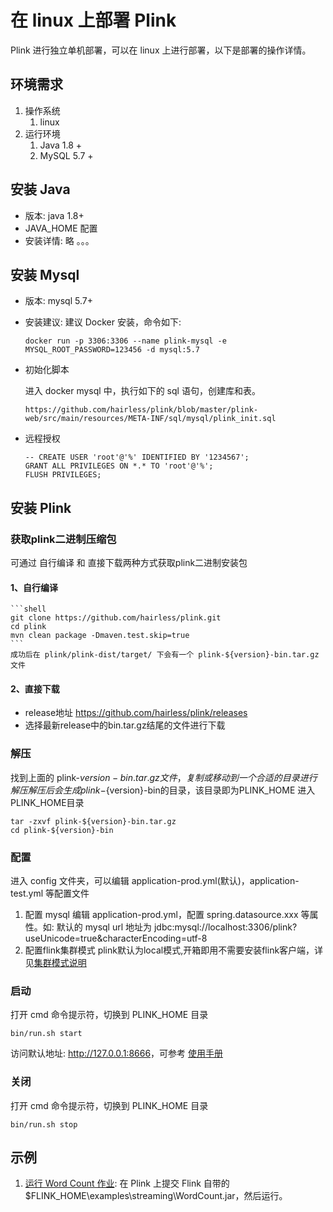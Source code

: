 # 在 linux 上部署 Plink
Plink 进行独立单机部署，可以在 linux 上进行部署，以下是部署的操作详情。

## 环境需求
1. 操作系统
    1. linux
2. 运行环境
    1. Java 1.8 +
    2. MySQL 5.7 +

## 安装 Java

* 版本: java 1.8+
* JAVA_HOME 配置
* 安装详情: 略 。。。

## 安装 Mysql

* 版本: mysql 5.7+
* 安装建议: 建议 Docker 安装，命令如下:
    ```shell
    docker run -p 3306:3306 --name plink-mysql -e MYSQL_ROOT_PASSWORD=123456 -d mysql:5.7
    ```
* 初始化脚本

    进入 docker mysql 中，执行如下的 sql 语句，创建库和表。
    ```
    https://github.com/hairless/plink/blob/master/plink-web/src/main/resources/META-INF/sql/mysql/plink_init.sql
    ```
* 远程授权
    ```shell
    -- CREATE USER 'root'@'%' IDENTIFIED BY '1234567';
    GRANT ALL PRIVILEGES ON *.* TO 'root'@'%';
    FLUSH PRIVILEGES;
    ```

## 安装 Plink

### 获取plink二进制压缩包

可通过 自行编译 和 直接下载两种方式获取plink二进制安装包

#### 1、自行编译
    ```shell
    git clone https://github.com/hairless/plink.git
    cd plink
    mvn clean package -Dmaven.test.skip=true
    ```
    成功后在 plink/plink-dist/target/ 下会有一个 plink-${version}-bin.tar.gz 文件

#### 2、直接下载

* release地址 <https://github.com/hairless/plink/releases>
* 选择最新release中的bin.tar.gz结尾的文件进行下载

### 解压
找到上面的 plink-${version}-bin.tar.gz 文件，复制或移动到一个合适的目录进行解压
解压后会生成plink-${version}-bin的目录，该目录即为PLINK_HOME
进入PLINK_HOME目录
```shell
tar -zxvf plink-${version}-bin.tar.gz
cd plink-${version}-bin
```

### 配置
进入 config 文件夹，可以编辑 application-prod.yml(默认)，application-test.yml  等配置文件
    
1. 配置 mysql
    编辑 application-prod.yml，配置 spring.datasource.xxx 等属性。如: 默认的 mysql url 地址为 jdbc:mysql://localhost:3306/plink?useUnicode=true&characterEncoding=utf-8
2. 配置flink集群模式
    plink默认为local模式,开箱即用不需要安装flink客户端，详见[集群模式说明](submit_cluster_mode.md)

### 启动
打开 cmd 命令提示符，切换到 PLINK_HOME 目录

```shell
bin/run.sh start
```

访问默认地址: <http://127.0.0.1:8666>，可参考 [使用手册](manual/manual-home.md)

### 关闭
打开 cmd 命令提示符，切换到 PLINK_HOME 目录

```shell
bin/run.sh stop
```

## 示例
1. [运行 Word Count 作业](manual/manual-run-word-count.md): 在 Plink 上提交 Flink 自带的 $FLINK_HOME\examples\streaming\WordCount.jar，然后运行。

